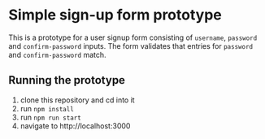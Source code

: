 # Simple sign-up form prototype

This is a prototype for a user signup form consisting of `username`, `password` and `confirm-password` inputs. The form validates that entries for `password` and `confirm-password` match.

## Running the prototype

1. clone this repository and cd into it
2. run `npm install`
3. run `npm run start`
4. navigate to http://localhost:3000
